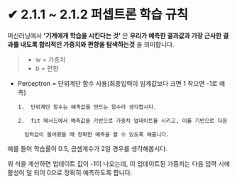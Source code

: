 # ✔ 2.1.1 ~ 2.1.2 퍼셉트론 학습 규칙

머신러닝에서 __'기계에게 학습을 시킨다는 것'__ 은 __우리가 예측한 결과값과 가장 근사한 
결과를 내도록 합리적인 가중치와 편향을 탐색하는것__ 을 의미합니다.
> - w = 가중치
> - b = 편향

* Perceptron = 단위계단 함수 사용(최종입력이 임계값보다 크면 1 작으면 -1로 예측)
        
      1.  단위계단 함수는 예측값을 만드는 함수라 생각합시다.
       
      2.  fit 메서드에서 예측값을 기반으로 가중치 업데이트를 시키고, 이를 기반으로 다음
        
        입력값이 들어왔을 때 정확한 예측을 할 수 있도록 해줍니다.
     

예를 들어 학습률이 0.5, 곱셈계수가 2일 경우를 생각해봅시다.

위 식을 계산하면 업데이트 값이 -1이 나오는데, 이 업데이트된 가중치는 다음 입력 시에 활성이 덜 되어 0으로
정확히 예측하도록 합니다.
